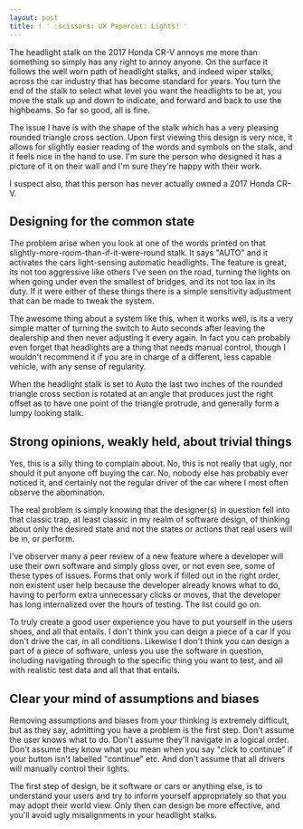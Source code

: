 ```yaml
---
layout: post
title: ! ' :scissors: UX Papercut: Lights! '
---
```


The headlight stalk on the 2017 Honda CR-V annoys me more than something so simply has any right to annoy anyone. On the surface it follows the well worn path of headlight stalks, and indeed wiper stalks, across the car industry that has become standard for years. You turn the end of the stalk to select what level you want the headlights to be at, you move the stalk up and down to indicate, and forward and back to use the highbeams. So far so good, all is fine.

The issue I have is with the shape of the stalk which has a very pleasing rounded triangle cross section. Upon first viewing this design is very nice, it allows for slightly easier reading of the words and symbols on the stalk, and it feels nice in the hand to use. I'm sure the person who designed it has a picture of it on their wall and I'm sure they're happy with their work.

I suspect also, that this person has never actually owned a 2017 Honda CR-V.

## Designing for the common state

The problem arise when you look at one of the words printed on that slightly-more-room-than-if-it-were-round stalk. It says "AUTO" and it activates the cars light-sensing automatic headlights. The feature is great, its not too aggressive like others I've seen on the road, turning the lights on when going under even the smallest of bridges, and its not too lax in its duty. If it were either of these things there is a simple sensitivity adjustment that can be made to tweak the system.

The awesome thing about a system like this, when it works well, is its a very simple matter of turning the switch to Auto seconds after leaving the dealership and then never adjusting it every again. In fact you can probably even forget that headlights are a thing that needs manual control, though I wouldn't recommend it if you are in charge of a different, less capable vehicle, with any sense of regularity.

When the headlight stalk is set to Auto the last two inches of the rounded triangle cross section is rotated at an angle that produces just the right offset as to have one point of the triangle protrude, and generally form a lumpy looking stalk.

## Strong opinions, weakly held, about trivial things

Yes, this is a silly thing to complain about. No, this is not really that ugly, nor should it put anyone off buying the car. No, nobody else has probably ever noticed it, and certainly not the regular driver of the car where I most often observe the abomination.

The real problem is simply knowing that the designer(s) in question fell into that classic trap, at least classic in my realm of software design, of thinking about only the desired state and not the states or actions that real users will be in, or perform.

I've observer many a peer review of a new feature where a developer will use their own software and simply gloss over, or not even see, some of these types of issues. Forms that only work if filled out in the right order, non existent user help because the developer already knows what to do, having to perform extra unnecessary clicks or moves, that the developer has long internalized over the hours of testing. The list could go on.

To truly create a good user experience you have to put yourself in the users shoes, and all that entails. I don't think you can deign a piece of a car if you don't drive the car, in all conditions. Likewise I don't think you can design a part of a piece of software, unless you use the software in question, including navigating through to the specific thing you want to test, and all with realistic test data and all that that entails.

## Clear your mind of assumptions and biases

Removing assumptions and biases from your thinking is extremely difficult, but as they say, admitting you have a problem is the first step. Don't assume the user knows what to do. Don't assume they'll navigate in a logical order. Don't assume they know what you mean when you say "click to continue" if your button isn't labelled "continue" etc. And don't assume that all drivers will manually control their lights.

The first step of design, be it software or cars or anything else, is to understand your users and try to inform yourself appropriately so that you may adopt their world view. Only then can design be more effective, and you'll avoid ugly misalignments in your headlight stalks.